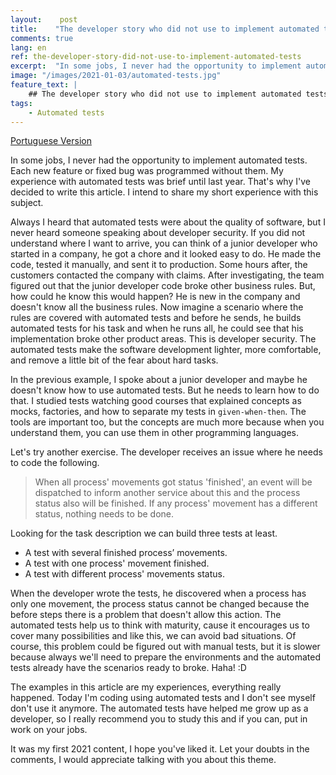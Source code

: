 ```yaml
---
layout:    post
title:    "The developer story who did not use to implement automated tests"
comments: true
lang: en
ref: the-developer-story-did-not-use-to-implement-automated-tests
excerpt:  "In some jobs, I never had the opportunity to implement automated tests. Each new feature or fixed bug was programmed without them. My experience with automated tests was brief until last year. That's why I've decided to write this article. I intend to share my short experience with this subject."
image: "/images/2021-01-03/automated-tests.jpg"
feature_text: |
    ## The developer story who did not use to implement automated tests
tags:
    - Automated tests
---
```


[Portuguese Version]({{site.baseurl}}/2021/01/03/a-historia-do-desenvolvedor-que-nao-custumava-usar-testes-automatizados)

In some jobs, I never had the opportunity to implement automated tests. Each new feature or fixed bug was programmed without them. My experience with automated tests was brief until last year. That's why I've decided to write this article. I intend to share my short experience with this subject.

Always I heard that automated tests were about the quality of software, but I never heard someone speaking about developer security. If you did not understand where I want to arrive, you can think of a junior developer who started in a company, he got a chore and it looked easy to do. He made the code, tested it manually, and sent it to production. Some hours after, the customers contacted the company with claims. After investigating, the team figured out that the junior developer code broke other business rules. But, how could he know this would happen? He is new in the company and doesn't know all the business rules. Now imagine a scenario where the rules are covered with automated tests and before he sends, he builds automated tests for his task and when he runs all, he could see that his implementation broke other product areas. This is developer security. The automated tests make the software development lighter, more comfortable, and remove a little bit of the fear about hard tasks.

In the previous example, I spoke about a junior developer and maybe he doesn't know how to use automated tests. But he needs to learn how to do that. I studied tests watching good courses that explained concepts as mocks, factories, and how to separate my tests in `given-when-then`. The tools are important too, but the concepts are much more because when you understand them, you can use them in other programming languages.

Let's try another exercise. The developer receives an issue where he needs to code the following.

> When all process' movements got status 'finished', an event will be dispatched to inform another service about this and the process status also will be finished. If any process' movement has a different status, nothing needs to be done.

Looking for the task description we can build three tests at least.

- A test with several finished process’ movements.
- A test with one process' movement finished.
- A test with different process' movements status.

When the developer wrote the tests, he discovered when a process has only one movement, the process status cannot be changed because the before steps there is a problem that doesn't allow this action. The automated tests help us to think with maturity, cause it encourages us to cover many possibilities and like this, we can avoid bad situations. Of course, this problem could be figured out with manual tests, but it is slower because always we'll need to prepare the environments and the automated tests already have the scenarios ready to broke. Haha! :D

The examples in this article are my experiences, everything really happened. Today I'm coding using automated tests and I don't see myself don't use it anymore. The automated tests have helped me grow up as a developer, so I really recommend you to study this and if you can, put in work on your jobs.

It was my first 2021 content, I hope you've liked it. Let your doubts in the comments, I would appreciate talking with you about this theme.